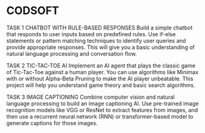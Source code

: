 # CODSOFT

TASK 1
CHATBOT WITH RULE-BASED
RESPONSES
Build a simple chatbot that responds to user inputs based on
predefined rules. Use if-else statements or pattern matching
techniques to identify user queries and provide appropriate
responses. This will give you a basic understanding of natural
language processing and conversation flow.

TASK 2
TIC-TAC-TOE AI
Implement an AI agent that plays the classic game of Tic-Tac-Toe
against a human player. You can use algorithms like Minimax with
or without Alpha-Beta Pruning to make the AI player unbeatable.
This project will help you understand game theory and basic search
algorithms.

TASK 3
IMAGE CAPTIONING
Combine computer vision and natural language processing to build
an image captioning AI. Use pre-trained image recognition models
like VGG or ResNet to extract features from images, and then use a
recurrent neural network (RNN) or transformer-based model to
generate captions for those images.
